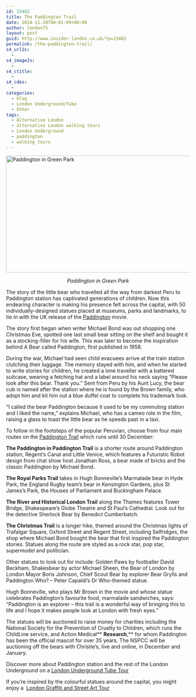 ```yaml
---
id: 23482
title: The Paddington Trail
date: 2014-11-28T00:01:09+00:00
author: london75
layout: post
guid: http://www.insider-london.co.uk/?p=23482
permalink: /the-paddington-trail/
s4_url2s:
  - 
s4_image2s:
  - 
s4_ctitle:
  - 
s4_cdes:
  - 
categories:
  - blog
  - London Underground/Tube
  - Other
tags:
  - Alternative London
  - alternative London walking tours
  - London Underground
  - paddington
  - walking tours
---
```

[<img class="aligncenter wp-image-23484 size-full" src="http://www.insider-london.co.uk/wp-content/uploads/2014/11/A44O0966-3673865891-O.jpg" alt="Paddington in Green Park" width="569" height="320" />](http://www.insider-london.co.uk/wp-content/uploads/2014/11/A44O0966-3673865891-O.jpg)

<p style="text-align: center;">
  <em>Paddington in Green Park</em>
</p>

The story of the little bear who travelled all the way from darkest Peru to Paddington station has captivated generations of children. Now this endearing character is making his presence felt across the capital, with 50 individually-designed statues placed at museums, parks and landmarks, to tie in with the UK release of the [Paddington](http://www.paddington.com/gb/home/ "Paddington") movie.

The story first began when writer Michael Bond was out shopping one Christmas Eve, spotted one last small bear sitting on the shelf and bought it as a stocking-filler for his wife. This was later to become the inspiration behind A Bear called Paddington, first published in 1958.

During the war, Michael had seen child evacuees arrive at the train station clutching their luggage. The memory stayed with him, and when he started to write stories for children, he created a lone traveller with a battered suitcase, wearing a fetching hat and a label around his neck saying “Please look after this bear. Thank you.” Sent from Peru by his Aunt Lucy, the bear cub is named after the station where he is found by the Brown family, who adopt him and kit him out a blue duffel coat to complete his trademark look.

“I called the bear Paddington because it used to be my commuting station and I liked the name,” explains Michael, who has a cameo role in the film, raising a glass to toast the little bear as he speeds past in a taxi.

To follow in the footsteps of the popular Peruvian, choose from four main routes on the [Paddington Trail](http://www.visitlondon.com/paddington/ "Paddington Trail") which runs until 30 December:

**The Paddington in Paddington Trail** is a shorter route around Paddington station, Regent’s Canal and Little Venice, which features a Futuristic Robot design from chat show host Jonathan Ross, a bear made of bricks and the classic Paddington by Michael Bond.

**The Royal Parks Trail** takes in Hugh Bonneville’s Marmalade bear in Hyde Park, the England Rugby team’s bear in Kensington Gardens, plus St James’s Park, the Houses of Parliament and Buckingham Palace.

**The River and Historical London Trail** along the Thames features Tower Bridge, Shakespeare’s Globe Theatre and St Paul’s Cathedral. Look out for the detective Sherlock Bear by Benedict Cumberbatch.

**The Christmas Trail** is a longer hike, themed around the Christmas lights of Trafalgar Square, Oxford Street and Regent Street, including Selfridges, the shop where Michael Bond bought the bear that first inspired the Paddington stories. Statues along the route are styled as a rock star, pop star, supermodel and politician.

Other statues to look out for include: Golden Paws by footballer David Beckham, Shakesbear by actor Michael Sheen, the Bear of London by London Mayor Boris Johnson, Chief Scout Bear by explorer Bear Grylls and Paddington Who? &#8211; Peter Capaldi&#8217;s Dr Who-themed statue.

Hugh Bonneville, who plays Mr Brown in the movie and whose statue  celebrates Paddington’s favourite food, marmalade sandwiches, says: “Paddington is an explorer &#8211; this trail is a wonderful way of bringing this to life and I hope it makes people look at London with fresh eyes.”

The statues will be auctioned to raise money for charities including the National Society for the Prevention of Cruelty to Children, which runs the ChildLine service, and Action Medical** **Research**,** for whom Paddington has been the official mascot for over 35 years. The NSPCC will be auctioning off the bears with Christie&#8217;s, live and online, in December and January.

Discover more about Paddington station and the rest of the London Underground on a [London Underground Tube Tour](http://www.insider-london.co.uk/london-underground-tube-tours/ "London Underground Tube Tour")

If you&#8217;re inspired by the colourful statues around the capital, you might enjoy a  [London Graffiti and Street Art Tour](http://www.insider-london.co.uk/london-graffiti-artists-walking-tours/ "London Graffiti and Street Art Tour")